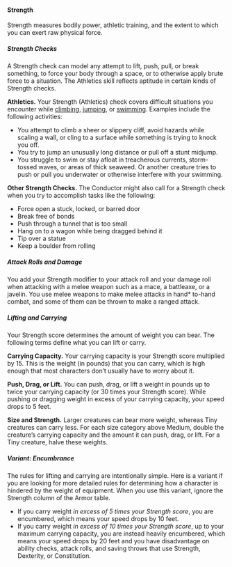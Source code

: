 #### Strength

Strength measures bodily power, athletic training, and the extent to which you can exert raw physical force.

##### Strength Checks

A Strength check can model any attempt to lift, push, pull, or break something, to force your body through a space, or to otherwise apply brute force to a situation.
The Athletics skill reflects aptitude in certain kinds of Strength checks.

**Athletics.**
Your Strength (Athletics) check covers difficult situations you encounter while [climbing](#Exploration_Movement_climbing_swimming_and_crawling), [jumping](#Exploration_Movement_jumping), or [swimming](#Exploration_Movement_climbing_swimming_and_crawling).
Examples include the following activities:

- You attempt to climb a sheer or slippery cliff, avoid hazards while scaling a wall, or cling to a surface while something is trying to knock you off.
- You try to jump an unusually long distance or pull off a stunt midjump.
- You struggle to swim or stay afloat in treacherous currents, storm-tossed waves, or areas of thick seaweed.
  Or another creature tries to push or pull you underwater or otherwise interfere with your swimming.

**Other Strength Checks.**
The Conductor might also call for a Strength check when you try to accomplish tasks like the following:

- Force open a stuck, locked, or barred door
- Break free of bonds
- Push through a tunnel that is too small
- Hang on to a wagon while being dragged behind it
- Tip over a statue
- Keep a boulder from rolling

##### Attack Rolls and Damage

You add your Strength modifier to your attack roll and your damage roll when attacking with a melee weapon such as a mace, a battleaxe, or a javelin.
You use melee weapons to make melee attacks in hand* to-hand combat, and some of them can be thrown to make a ranged attack.

##### Lifting and Carrying

Your Strength score determines the amount of weight you can bear.
The following terms define what you can lift or carry.

**Carrying Capacity.**
Your carrying capacity is your Strength score multiplied by 15.
This is the weight (in pounds) that you can carry, which is high enough that most characters don’t usually have to worry about it.

**Push, Drag, or Lift.**
You can push, drag, or lift a weight in pounds up to twice your carrying capacity (or 30 times your Strength score).
While pushing or dragging weight in excess of your carrying capacity, your speed drops to 5 feet.

**Size and Strength.**
Larger creatures can bear more weight, whereas Tiny creatures can carry less.
For each size category above Medium, double the creature’s carrying capacity and the amount it can push, drag, or lift.
For a Tiny creature, halve these weights.

##### Variant: Encumbrance

The rules for lifting and carrying are intentionally simple.
Here is a variant if you are looking for more detailed rules for determining how a character is hindered by the weight of equipment.
When you use this variant, ignore the Strength column of the Armor table.

- If you carry weight _in excess of 5 times your Strength score_, you are encumbered, which means your speed drops by 10 feet.
- If you carry weight _in excess of 10 times your Strength score_, up to your maximum carrying capacity, you are instead heavily encumbered, which means your speed drops by 20 feet and you have disadvantage on ability checks, attack rolls, and saving throws that use Strength, Dexterity, or Constitution.
